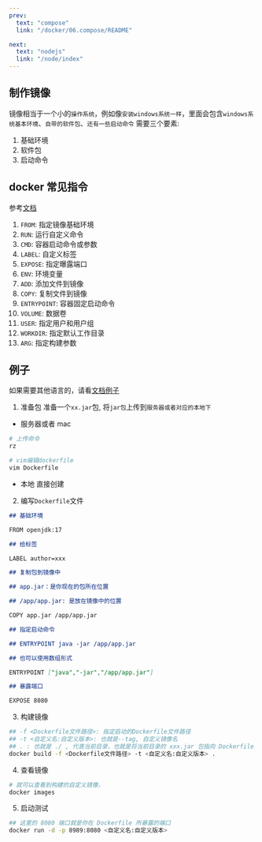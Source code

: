 ```yaml
---
prev:
  text: "compose"
  link: "/docker/06.compose/README"

next:
  text: "nodejs"
  link: "/node/index"
---
```


## 制作镜像

镜像相当于一个小的`操作系统`，例如像`安装windows系统一样`，里面会包含`windows系统基本环境`、`自带的软件包`、`还有一些启动命令`
需要三个要素:

1. 基础环境
2. 软件包
3. 启动命令

## docker 常见指令

参考[文档](https://docs.docker.com/reference/dockerfile/)

1. `FROM`: 指定镜像基础环境
2. `RUN`: 运行自定义命令
3. `CMD`: 容器启动命令或参数
4. `LABEL`: 自定义标签
5. `EXPOSE`: 指定曝露端口
6. `ENV`: 环境变量
7. `ADD`: 添加文件到镜像
8. `COPY`: 复制文件到镜像
9. `ENTRYPOINT`: 容器固定启动命令
10. `VOLUME`: 数据卷
11. `USER`: 指定用户和用户组
12. `WORKDIR`: 指定默认工作目录
13. `ARG`: 指定构建参数

## 例子

如果需要其他语言的，请看[文档例子](https://docs.docker.com/guides/)

1. 准备包
   准备一个`xx.jar`包, 将`jar包`上传到`服务器或者对应的本地下`

- 服务器或者 mac

```sh
# 上传命令
rz

# vim编辑dockerfile
vim Dockerfile
```

- 本地
  直接创建

2. 编写`Dockerfile`文件

```md
## 基础环境

FROM openjdk:17

## 给标签

LABEL author=xxx

## 复制包到镜像中

## app.jar：是你现在的包所在位置

## /app/app.jar: 是放在镜像中的位置

COPY app.jar /app/app.jar

## 指定启动命令

## ENTRYPOINT java -jar /app/app.jar

## 也可以使用数组形式

ENTRYPOINT ["java","-jar","/app/app.jar"]

## 暴露端口

EXPOSE 8080
```

3. 构建镜像

```sh
## -f <Dockerfile文件路径>: 指定启动的Dockerfile文件路径
## -t <自定义名:自定义版本>: 也就是--tag, 自定义镜像名
## . : 也就是 ./ , 代表当前目录，也就是将当前目录的 xxx.jar 包指向 Dockerfile 中的 app.jar
docker build -f <Dockerfile文件路径> -t <自定义名:自定义版本> .
```

4. 查看镜像

```sh
# 就可以查看到构建的自定义镜像，
docker images
```

5. 启动测试

```sh
## 这里的 8080 端口就是你在 Dockerfile 所暴露的端口
docker run -d -p 8989:8080 <自定义名:自定义版本>
```
